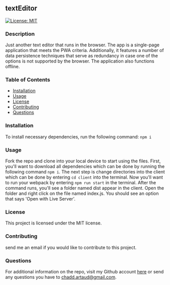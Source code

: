 ## textEditor
  [![License: MIT](https://img.shields.io/badge/License-MIT-yellow.svg)](https://opensource.org/licenses/MIT)
  ### Description
  Just another text editor that runs in the browser. The app is a single-page application that meets the PWA criteria. Additionally, it features a number of data persistence techniques that serve as redundancy in case one of the options is not supported by the browser. The application also functions offline. 
  ### Table of Contents
  - [Installation](https://github.com/cartaud/readmeGenerator#installation)
  - [Usage](https://github.com/cartaud/readmeGenerator#usage)
  - [License](https://github.com/cartaud/readmeGenerator#license)
  - [Contributing](https://github.com/cartaud/readmeGenerator#contributing)
  - [Questions](https://github.com/cartaud/readmeGenerator#questions)
  ### Installation
  To install necessary dependencies, run the following command:
  `npm i`
  ### Usage
  Fork the repo and clone into your local device to start using the files. First, you'll want to download all dependencies which can be done by running the following command `npm i`. The next step is change directories into the client which can be done by entering `cd client` into the terminal. Now you'll want to run your webpack by entering `npm run start` in the terminal. After the command runs, you'll see a folder named dist appear in the client. Open the folder and right click on the file named index.js. You should see an option that says 'Open with Live Server'. 
  
  ### License
  This project is licensed under the MIT license.
  ### Contributing
  send me an email if you would like to contribute to this project.
  ### Questions
  For additional information on the repo, visit my Github account [here](https://github.com/cartaud ) or send any questions you have to chadd.artaud@gmail.com. 


